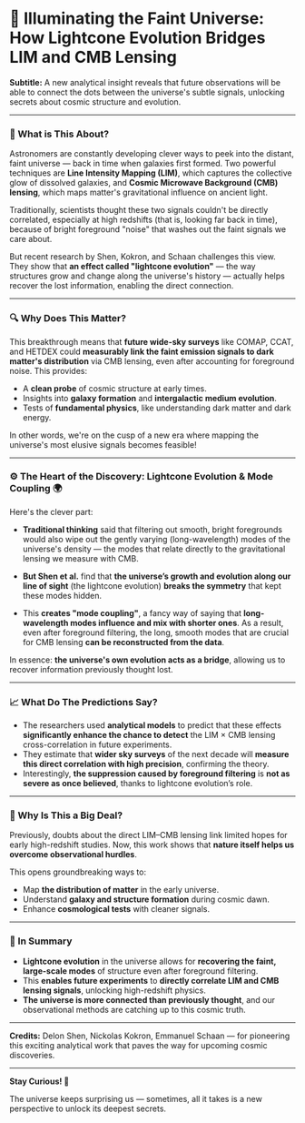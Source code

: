 # 🌌 Illuminating the Faint Universe: How Lightcone Evolution Bridges LIM and CMB Lensing

**Subtitle:** A new analytical insight reveals that future observations will be able to connect the dots between the universe's subtle signals, unlocking secrets about cosmic structure and evolution.

---

### 🌟 What is This About?

Astronomers are constantly developing clever ways to peek into the distant, faint universe — back in time when galaxies first formed. Two powerful techniques are **Line Intensity Mapping (LIM)**, which captures the collective glow of dissolved galaxies, and **Cosmic Microwave Background (CMB) lensing**, which maps matter's gravitational influence on ancient light.

Traditionally, scientists thought these two signals couldn't be directly correlated, especially at high redshifts (that is, looking far back in time), because of bright foreground "noise" that washes out the faint signals we care about.

But recent research by Shen, Kokron, and Schaan challenges this view. They show that **an effect called "lightcone evolution"** — the way structures grow and change along the universe's history — actually helps recover the lost information, enabling the direct connection.

---

### 🔍 Why Does This Matter?

This breakthrough means that **future wide-sky surveys** like COMAP, CCAT, and HETDEX could **measurably link the faint emission signals to dark matter's distribution** via CMB lensing, even after accounting for foreground noise. This provides:

- A **clean probe** of cosmic structure at early times.
- Insights into **galaxy formation** and **intergalactic medium evolution**.
- Tests of **fundamental physics**, like understanding dark matter and dark energy.

In other words, we're on the cusp of a new era where mapping the universe's most elusive signals becomes feasible!

---

### ⚙️ The Heart of the Discovery: Lightcone Evolution & Mode Coupling 🌍

Here's the clever part:

- **Traditional thinking** said that filtering out smooth, bright foregrounds would also wipe out the gently varying (long-wavelength) modes of the universe's density — the modes that relate directly to the gravitational lensing we measure with CMB.

- **But Shen et al.** find that **the universe’s growth and evolution along our line of sight** (the lightcone evolution) **breaks the symmetry** that kept these modes hidden. 

- This **creates "mode coupling"**, a fancy way of saying that **long-wavelength modes influence and mix with shorter ones**. As a result, even after foreground filtering, the long, smooth modes that are crucial for CMB lensing **can be reconstructed from the data**.

In essence: **the universe's own evolution acts as a bridge**, allowing us to recover information previously thought lost.

---

### 📈 What Do The Predictions Say?

- The researchers used **analytical models** to predict that these effects **significantly enhance the chance to detect** the LIM × CMB lensing cross-correlation in future experiments.
- They estimate that **wider sky surveys** of the next decade will **measure this direct correlation with high precision**, confirming the theory.
- Interestingly, **the suppression caused by foreground filtering** is **not as severe as once believed**, thanks to lightcone evolution’s role.

---

### 🤝 Why Is This a Big Deal?

Previously, doubts about the direct LIM–CMB lensing link limited hopes for early high-redshift studies. Now, this work shows that **nature itself helps us overcome observational hurdles**.

This opens groundbreaking ways to:

- Map **the distribution of matter** in the early universe.
- Understand **galaxy and structure formation** during cosmic dawn.
- Enhance **cosmological tests** with cleaner signals.

---

### 🎯 In Summary

- **Lightcone evolution** in the universe allows for **recovering the faint, large-scale modes** of structure even after foreground filtering.
- This **enables future experiments** to **directly correlate LIM and CMB lensing signals**, unlocking high-redshift physics.
- **The universe is more connected than previously thought**, and our observational methods are catching up to this cosmic truth.

---

**Credits:** Delon Shen, Nickolas Kokron, Emmanuel Schaan — for pioneering this exciting analytical work that paves the way for upcoming cosmic discoveries.

---

**Stay Curious! 🚀**

The universe keeps surprising us — sometimes, all it takes is a new perspective to unlock its deepest secrets.